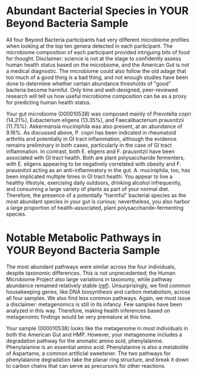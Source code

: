 # Abundant Bacterial Species in YOUR Beyond Bacteria Sample

All four Beyond Bacteria participants had very different microbiome profiles
when looking at the top ten genera detected in each participant. The microbiome
composition of each participant provided intriguing bits of food for thought.
Disclaimer: science is not at the stage to confidently assess human health
status based on the microbiome, and the American Gut is not a medical
diagnostic. The microbiome could also follow the old adage that too much of a
good thing is a bad thing, and not enough studies have been done to determine
whether certain abundance thresholds of "good" bacteria become harmful. Only
time and well-designed, peer-reviewed research will tell us how useful
microbiome composition can be as a proxy for predicting human health status.

Your gut microbiome (000010538) was composed mainly of Prevotella copri
(14.21%), Eubacterium eligens (13.35%), and Faecalibacterium prausnitzii
(11.75%). Akkermansia muciniphila was also present, at an abundance of 9.16%.
As discussed above, P. copri has been indicated in rheumatoid arthritis and
potentially in GI tract inflammation, although the evidence remains preliminary
in both cases, particularly in the case of GI tract inflammation. In contrast,
both E. eligens and F. prausnitzii have been associated with GI tract health.
Both are plant polysaccharide fermenters, with E. eligens appearing to be
negatively correlated with obesity and F. prausnitzii acting as an
anti-inflammatory in the gut. A. muciniphila, too, has been implicated multiple
times in GI tract health. You appear to live a healthy lifestyle, exercising
daily outdoors, drinking alcohol infrequently, and consuming a large variety of
plants as part of your normal diet. Therefore, the presence of a potentially
"harmful" bacterial species as the most abundant species in your gut is
curious; nevertheless, you also harbor a large proportion of health-associated,
plant polysaccharide-fermenting species.

# Notable Metabolic Pathways in YOUR Beyond Bacteria Sample

The most abundant pathways were similar across the four individuals, despite
taxonomic differences. This is not unprecedented; the Human Microbiome Project
also large variations in taxonomy, while pathway abundance remained relatively
stable ([ref](http://www.ncbi.nlm.nih.gov/pubmed/22699609)). Unsurprisingly, we
find common housekeeping genes, like DNA biosynthesis and carbon metabolism,
across all four samples. We also find less common pathways. Again, we must
issue a disclaimer: metagenomics is still in its infancy. Few samples have been
analyzed in this way. Therefore, making health inferences based on metagenomic
findings would be very premature at this time.

Your sample (000010538) looks like the metagenome in most individuals in both
the American Gut and HMP. However, your metagenome includes a degradation
pathway for the aromatic amino acid, phenylalanine. Phenylalanine is an
essential amino acid. Phenylalanine is also a metabolite of Aspartame, a common
artificial sweetener.  The two pathways for phenylalanine degradation take the
planar ring structure, and break it down to carbon chains that can serve as
precursors for other reactions.
